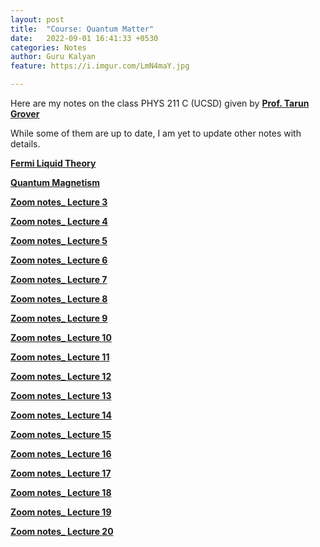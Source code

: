 ```yaml
---
layout: post
title:  "Course: Quantum Matter"
date:   2022-09-01 16:41:33 +0530
categories: Notes
author: Guru Kalyan
feature: https://i.imgur.com/LmN4maY.jpg

---
```

Here are my notes on the class PHYS 211 C (UCSD) given by **<a href="https://physics.ucsd.edu/Directory/Person/492" target="_blank">
Prof. Tarun Grover</a>**

While some of them are up to date, I am yet to update other notes with details.



**<a href="https://guruzeta.github.io/sun/pdfs/Fermi_liquid_theory _ Grover.pdf" target="_blank">
Fermi Liquid Theory</a>**


**<a href="https://guruzeta.github.io/sun/pdfs/Quantum_Magnetism.pdf" target="_blank">
Quantum Magnetism</a>**


**<a href="https://guruzeta.github.io/sun/pdfs/Zoom notes_ Lecture 3.pdf" target="_blank">
Zoom notes_ Lecture 3</a>**

**<a href="https://guruzeta.github.io/sun/pdfs/Zoom notes_ Lecture 4.pdf" target="_blank">
Zoom notes_ Lecture 4</a>**

**<a href="https://guruzeta.github.io/sun/pdfs/Zoom notes_ Lecture 5.pdf" target="_blank">
Zoom notes_ Lecture 5</a>**

**<a href="https://guruzeta.github.io/sun/pdfs/Zoom notes_ Lecture 6.pdf" target="_blank">
Zoom notes_ Lecture 6</a>**

**<a href="https://guruzeta.github.io/sun/pdfs/Zoom notes_ Lecture 7.pdf" target="_blank">
Zoom notes_ Lecture 7</a>**

**<a href="https://guruzeta.github.io/sun/pdfs/Zoom notes_ Lecture 8.pdf" target="_blank">
Zoom notes_ Lecture 8</a>**

**<a href="https://guruzeta.github.io/sun/pdfs/Zoom notes_ Lecture 9.pdf" target="_blank">
Zoom notes_ Lecture 9</a>**

**<a href="https://guruzeta.github.io/sun/pdfs/Zoom notes_ Lecture 10.pdf" target="_blank">
Zoom notes_ Lecture 10</a>**

**<a href="https://guruzeta.github.io/sun/pdfs/Zoom notes_ Lecture 11.pdf" target="_blank">
Zoom notes_ Lecture 11</a>**

**<a href="https://guruzeta.github.io/sun/pdfs/Zoom notes_ Lecture 12.pdf" target="_blank">
Zoom notes_ Lecture 12</a>**

**<a href="https://guruzeta.github.io/sun/pdfs/Zoom notes_ Lecture 13.pdf" target="_blank">
Zoom notes_ Lecture 13</a>**

**<a href="https://guruzeta.github.io/sun/pdfs/Zoom notes_ Lecture 14.pdf" target="_blank">
Zoom notes_ Lecture 14</a>**

**<a href="https://guruzeta.github.io/sun/pdfs/Zoom notes_ Lecture 15.pdf" target="_blank">
Zoom notes_ Lecture 15</a>**

**<a href="https://guruzeta.github.io/sun/pdfs/Zoom notes_ Lecture 16.pdf" target="_blank">
Zoom notes_ Lecture 16</a>**

**<a href="https://guruzeta.github.io/sun/pdfs/Zoom notes_ Lecture 17.pdf" target="_blank">
Zoom notes_ Lecture 17</a>**

**<a href="https://guruzeta.github.io/sun/pdfs/Zoom notes_ Lecture 18.pdf" target="_blank">
Zoom notes_ Lecture 18</a>**

**<a href="https://guruzeta.github.io/sun/pdfs/Zoom notes_ Lecture 19.pdf" target="_blank">
Zoom notes_ Lecture 19</a>**

**<a href="https://guruzeta.github.io/sun/pdfs/Zoom notes_ Lecture 20.pdf" target="_blank">
Zoom notes_ Lecture 20</a>**

